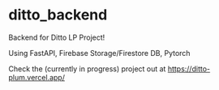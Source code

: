 # ditto_backend
Backend for Ditto LP Project!

Using FastAPI, Firebase Storage/Firestore DB, Pytorch

Check the (currently in progress) project out at https://ditto-plum.vercel.app/

